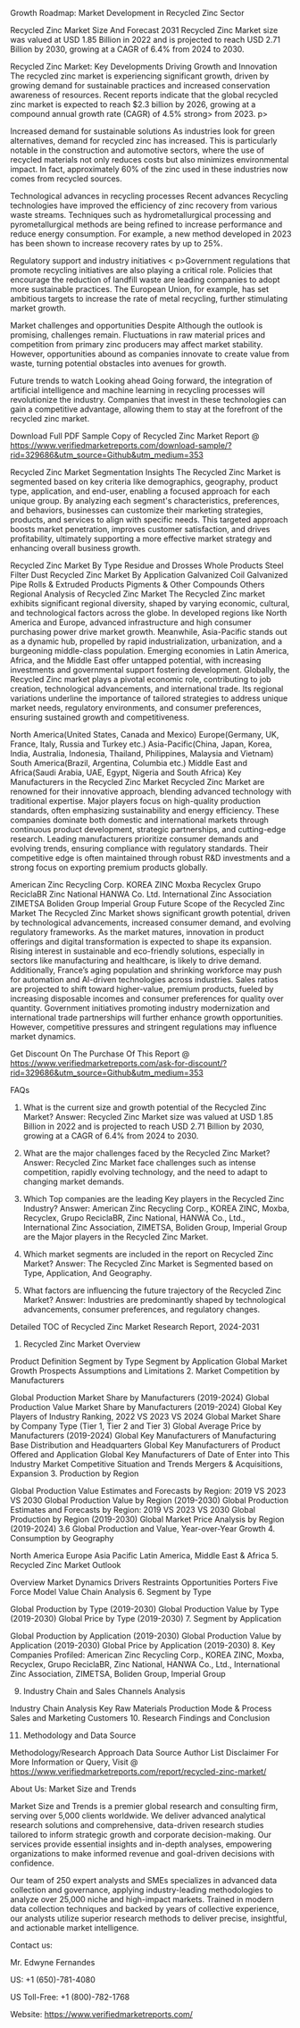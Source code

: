 Growth Roadmap: Market Development in Recycled Zinc Sector


Recycled Zinc Market Size And Forecast 2031
Recycled Zinc Market size was valued at USD 1.85 Billion in 2022 and is projected to reach USD 2.71 Billion by 2030, growing at a CAGR of 6.4% from 2024 to 2030.

Recycled Zinc Market: Key Developments Driving Growth and Innovation
The recycled zinc market is experiencing significant growth, driven by growing demand for sustainable practices and increased conservation awareness of resources. Recent reports indicate that the global recycled zinc market is expected to reach $2.3 billion by 2026, growing at a compound annual growth rate (CAGR) of 4.5% strong> from 2023. p>

Increased demand for sustainable solutions
As industries look for green alternatives, demand for recycled zinc has increased. This is particularly notable in the construction and automotive sectors, where the use of recycled materials not only reduces costs but also minimizes environmental impact. In fact, approximately 60% of the zinc used in these industries now comes from recycled sources.

Technological advances in recycling processes
Recent advances Recycling technologies have improved the efficiency of zinc recovery from various waste streams. Techniques such as hydrometallurgical processing and pyrometallurgical methods are being refined to increase performance and reduce energy consumption. For example, a new method developed in 2023 has been shown to increase recovery rates by up to 25%.

Regulatory support and industry initiatives
< p>Government regulations that promote recycling initiatives are also playing a critical role. Policies that encourage the reduction of landfill waste are leading companies to adopt more sustainable practices. The European Union, for example, has set ambitious targets to increase the rate of metal recycling, further stimulating market growth.

Market challenges and opportunities
Despite Although the outlook is promising, challenges remain. Fluctuations in raw material prices and competition from primary zinc producers may affect market stability. However, opportunities abound as companies innovate to create value from waste, turning potential obstacles into avenues for growth.

Future trends to watch
Looking ahead Going forward, the integration of artificial intelligence and machine learning in recycling processes will revolutionize the industry. Companies that invest in these technologies can gain a competitive advantage, allowing them to stay at the forefront of the recycled zinc market.

Download Full PDF Sample Copy of Recycled Zinc Market Report @ https://www.verifiedmarketreports.com/download-sample/?rid=329686&utm_source=Github&utm_medium=353

Recycled Zinc Market Segmentation Insights
The Recycled Zinc Market is segmented based on key criteria like demographics, geography, product type, application, and end-user, enabling a focused approach for each unique group. By analyzing each segment's characteristics, preferences, and behaviors, businesses can customize their marketing strategies, products, and services to align with specific needs. This targeted approach boosts market penetration, improves customer satisfaction, and drives profitability, ultimately supporting a more effective market strategy and enhancing overall business growth.

Recycled Zinc Market By Type
Residue and Drosses
Whole Products
Steel Filter Dust
Recycled Zinc Market By Application
Galvanized Coil
Galvanized Pipe
Rolls & Extruded Products
Pigments & Other Compounds
Others
Regional Analysis of Recycled Zinc Market
The Recycled Zinc market exhibits significant regional diversity, shaped by varying economic, cultural, and technological factors across the globe. In developed regions like North America and Europe, advanced infrastructure and high consumer purchasing power drive market growth. Meanwhile, Asia-Pacific stands out as a dynamic hub, propelled by rapid industrialization, urbanization, and a burgeoning middle-class population. Emerging economies in Latin America, Africa, and the Middle East offer untapped potential, with increasing investments and governmental support fostering development. Globally, the Recycled Zinc market plays a pivotal economic role, contributing to job creation, technological advancements, and international trade. Its regional variations underline the importance of tailored strategies to address unique market needs, regulatory environments, and consumer preferences, ensuring sustained growth and competitiveness.

North America(United States, Canada and Mexico)
Europe(Germany, UK, France, Italy, Russia and Turkey etc.)
Asia-Pacific(China, Japan, Korea, India, Australia, Indonesia, Thailand, Philippines, Malaysia and Vietnam)
South America(Brazil, Argentina, Columbia etc.)
Middle East and Africa(Saudi Arabia, UAE, Egypt, Nigeria and South Africa)
Key Manufacturers in the Recycled Zinc Market
Recycled Zinc Market are renowned for their innovative approach, blending advanced technology with traditional expertise. Major players focus on high-quality production standards, often emphasizing sustainability and energy efficiency. These companies dominate both domestic and international markets through continuous product development, strategic partnerships, and cutting-edge research. Leading manufacturers prioritize consumer demands and evolving trends, ensuring compliance with regulatory standards. Their competitive edge is often maintained through robust R&D investments and a strong focus on exporting premium products globally.

American Zinc Recycling Corp.
KOREA ZINC
Moxba
Recyclex
Grupo ReciclaBR
Zinc National
HANWA Co.
Ltd.
International Zinc Association
ZIMETSA
Boliden Group
Imperial Group
Future Scope of the Recycled Zinc Market
The Recycled Zinc Market shows significant growth potential, driven by technological advancements, increased consumer demand, and evolving regulatory frameworks. As the market matures, innovation in product offerings and digital transformation is expected to shape its expansion. Rising interest in sustainable and eco-friendly solutions, especially in sectors like manufacturing and healthcare, is likely to drive demand. Additionally, France’s aging population and shrinking workforce may push for automation and AI-driven technologies across industries. Sales ratios are projected to shift toward higher-value, premium products, fueled by increasing disposable incomes and consumer preferences for quality over quantity. Government initiatives promoting industry modernization and international trade partnerships will further enhance growth opportunities. However, competitive pressures and stringent regulations may influence market dynamics.

Get Discount On The Purchase Of This Report @ https://www.verifiedmarketreports.com/ask-for-discount/?rid=329686&utm_source=Github&utm_medium=353

FAQs
1. What is the current size and growth potential of the Recycled Zinc Market?
Answer: Recycled Zinc Market size was valued at USD 1.85 Billion in 2022 and is projected to reach USD 2.71 Billion by 2030, growing at a CAGR of 6.4% from 2024 to 2030.

2. What are the major challenges faced by the Recycled Zinc Market?
Answer: Recycled Zinc Market face challenges such as intense competition, rapidly evolving technology, and the need to adapt to changing market demands.

3. Which Top companies are the leading Key players in the Recycled Zinc Industry?
Answer: American Zinc Recycling Corp., KOREA ZINC, Moxba, Recyclex, Grupo ReciclaBR, Zinc National, HANWA Co., Ltd., International Zinc Association, ZIMETSA, Boliden Group, Imperial Group are the Major players in the Recycled Zinc Market.

4. Which market segments are included in the report on Recycled Zinc Market?
Answer: The Recycled Zinc Market is Segmented based on Type, Application, And Geography.

5. What factors are influencing the future trajectory of the Recycled Zinc Market?
Answer: Industries are predominantly shaped by technological advancements, consumer preferences, and regulatory changes.

Detailed TOC of Recycled Zinc Market Research Report, 2024-2031
1. Recycled Zinc Market Overview

Product Definition
Segment by Type
Segment by Application
Global Market Growth Prospects
Assumptions and Limitations
2. Market Competition by Manufacturers

Global Production Market Share by Manufacturers (2019-2024)
Global Production Value Market Share by Manufacturers (2019-2024)
Global Key Players of Industry Ranking, 2022 VS 2023 VS 2024
Global Market Share by Company Type (Tier 1, Tier 2 and Tier 3)
Global Average Price by Manufacturers (2019-2024)
Global Key Manufacturers of Manufacturing Base Distribution and Headquarters
Global Key Manufacturers of Product Offered and Application
Global Key Manufacturers of Date of Enter into This Industry
Market Competitive Situation and Trends
Mergers & Acquisitions, Expansion
3. Production by Region

Global Production Value Estimates and Forecasts by Region: 2019 VS 2023 VS 2030
Global Production Value by Region (2019-2030)
Global Production Estimates and Forecasts by Region: 2019 VS 2023 VS 2030
Global Production by Region (2019-2030)
Global Market Price Analysis by Region (2019-2024) 3.6 Global Production and Value, Year-over-Year Growth
4. Consumption by Geography

North America
Europe
Asia Pacific
Latin America, Middle East & Africa
5. Recycled Zinc Market Outlook

Overview
Market Dynamics
Drivers
Restraints
Opportunities
Porters Five Force Model
Value Chain Analysis 
6. Segment by Type

Global Production by Type (2019-2030)
Global Production Value by Type (2019-2030)
Global Price by Type (2019-2030)
7. Segment by Application

Global Production by Application (2019-2030)
Global Production Value by Application (2019-2030)
Global Price by Application (2019-2030)
8. Key Companies Profiled: American Zinc Recycling Corp., KOREA ZINC, Moxba, Recyclex, Grupo ReciclaBR, Zinc National, HANWA Co., Ltd., International Zinc Association, ZIMETSA, Boliden Group, Imperial Group

9. Industry Chain and Sales Channels Analysis

Industry Chain Analysis
Key Raw Materials
Production Mode & Process
Sales and Marketing
Customers
10. Research Findings and Conclusion

11. Methodology and Data Source

Methodology/Research Approach
Data Source
Author List
Disclaimer
For More Information or Query, Visit @ https://www.verifiedmarketreports.com/report/recycled-zinc-market/

About Us: Market Size and Trends

Market Size and Trends is a premier global research and consulting firm, serving over 5,000 clients worldwide. We deliver advanced analytical research solutions and comprehensive, data-driven research studies tailored to inform strategic growth and corporate decision-making. Our services provide essential insights and in-depth analyses, empowering organizations to make informed revenue and goal-driven decisions with confidence.

Our team of 250 expert analysts and SMEs specializes in advanced data collection and governance, applying industry-leading methodologies to analyze over 25,000 niche and high-impact markets. Trained in modern data collection techniques and backed by years of collective experience, our analysts utilize superior research methods to deliver precise, insightful, and actionable market intelligence.

Contact us:

Mr. Edwyne Fernandes

US: +1 (650)-781-4080

US Toll-Free: +1 (800)-782-1768

Website: https://www.verifiedmarketreports.com/
